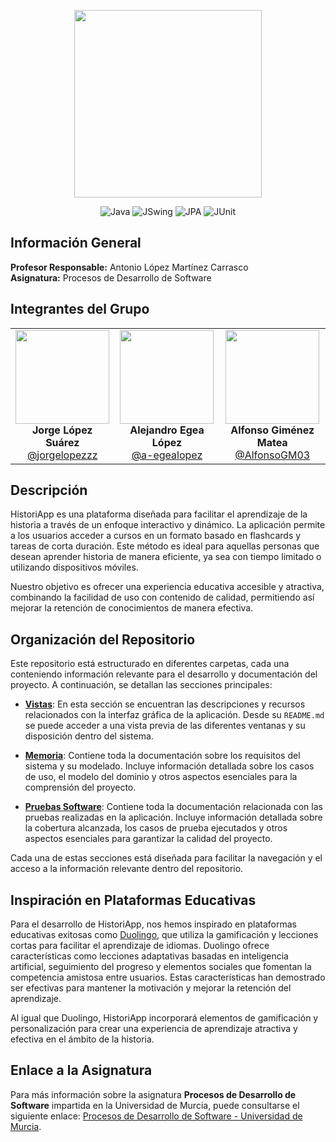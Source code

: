 <p align="center">
  <img src="https://github.com/user-attachments/assets/c2e4d973-0d73-436c-81d8-ad9d7f788f8b" width="300" height="300">
</p>

<div align="center">

  ![Java](https://img.shields.io/badge/Java-ED8B00?style=for-the-badge&logo=java&logoColor=white)
  ![JSwing](https://img.shields.io/badge/JSwing-007396?style=for-the-badge&logo=java&logoColor=white)
  ![JPA](https://img.shields.io/badge/JPA-4B0082?style=for-the-badge)
  ![JUnit](https://img.shields.io/badge/JUnit-25A162?style=for-the-badge&logo=junit5&logoColor=white)

</div>





## Información General
**Profesor Responsable:** Antonio López Martínez Carrasco  
**Asignatura:** Procesos de Desarrollo de Software  

## Integrantes del Grupo

<div align="center">
  <table>
    <tr>
      <td align="center">
        <img src="https://github.com/jorgelopezzz.png" width="150" height="150" /><br>
        <strong>Jorge López Suárez</strong><br>
        <a href="https://github.com/jorgelopezzz">@jorgelopezzz</a>
      </td>
      <td align="center">
        <img src="https://github.com/a-egealopez.png" width="150" height="150" /><br>
        <strong>Alejandro Egea López</strong><br>
        <a href="https://github.com/a-egealopez">@a-egealopez</a>
      </td>
      <td align="center">
        <img src="https://github.com/AlfonsoGM03.png" width="150" height="150" /><br>
        <strong>Alfonso Giménez Matea</strong><br>
        <a href="https://github.com/AlfonsoGM03">@AlfonsoGM03</a>
      </td>
    </tr>
  </table>
</div>

## Descripción
HistoriApp es una plataforma diseñada para facilitar el aprendizaje de la historia a través de un enfoque interactivo y dinámico. La aplicación permite a los usuarios acceder a cursos en un formato basado en flashcards y tareas de corta duración. Este método es ideal para aquellas personas que desean aprender historia de manera eficiente, ya sea con tiempo limitado o utilizando dispositivos móviles.

Nuestro objetivo es ofrecer una experiencia educativa accesible y atractiva, combinando la facilidad de uso con contenido de calidad, permitiendo así mejorar la retención de conocimientos de manera efectiva.

## Organización del Repositorio

Este repositorio está estructurado en diferentes carpetas, cada una conteniendo información relevante para el desarrollo y documentación del proyecto. A continuación, se detallan las secciones principales:

- **[Vistas](./vistas/README.md)**: En esta sección se encuentran las descripciones y recursos relacionados con la interfaz gráfica de la aplicación. Desde su `README.md` se puede acceder a una vista previa de las diferentes ventanas y su disposición dentro del sistema.

- **[Memoria](./memoria/README.md)**: Contiene toda la documentación sobre los requisitos del sistema y su modelado. Incluye información detallada sobre los casos de uso, el modelo del dominio y otros aspectos esenciales para la comprensión del proyecto.

- **[Pruebas Software](./pruebas/README.md)**: Contiene toda la documentación relacionada con las pruebas realizadas en la aplicación. Incluye información detallada sobre la cobertura alcanzada, los casos de prueba ejecutados y otros aspectos esenciales para garantizar la calidad del proyecto.

Cada una de estas secciones está diseñada para facilitar la navegación y el acceso a la información relevante dentro del repositorio.

## Inspiración en Plataformas Educativas

Para el desarrollo de HistoriApp, nos hemos inspirado en plataformas educativas exitosas como [Duolingo](https://www.duolingo.com/), que utiliza la gamificación y lecciones cortas para facilitar el aprendizaje de idiomas. Duolingo ofrece características como lecciones adaptativas basadas en inteligencia artificial, seguimiento del progreso y elementos sociales que fomentan la competencia amistosa entre usuarios. Estas características han demostrado ser efectivas para mantener la motivación y mejorar la retención del aprendizaje.

Al igual que Duolingo, HistoriApp incorporará elementos de gamificación y personalización para crear una experiencia de aprendizaje atractiva y efectiva en el ámbito de la historia.

## Enlace a la Asignatura

Para más información sobre la asignatura **Procesos de Desarrollo de Software** impartida en la Universidad de Murcia, puede consultarse el siguiente enlace: [Procesos de Desarrollo de Software - Universidad de Murcia]([https://www.um.es/web/estudios/masteres/ingenieria-software/descripcion](https://api.um.es/aulavirtual/guiasdocentes-api/public/v1/guias/1910/G/2024/E/html)).

